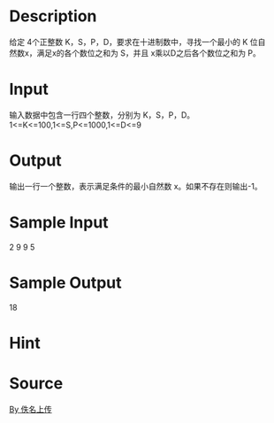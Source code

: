 
# Description

<div class="content"><p>给定 4个正整数 K，S，P，D，要求在十进制数中，寻找一个最小的 K 位自<br/>
然数x，满足x的各个数位之和为 S，并且 x乘以D之后各个数位之和为 P。</p></div>

# Input

<div class="content"><p>输入数据中包含一行四个整数，分别为 K，S，P，D。 <br/>
1&lt;=K&lt;=100,1&lt;=S,P&lt;=1000,1&lt;=D&lt;=9</p></div>

# Output

<div class="content"><p>输出一行一个整数，表示满足条件的最小自然数 x。如果不存在则输出-1。</p></div>

# Sample Input

<div class="content"><span class="sampledata">2 9 9 5</span></div>

# Sample Output

<div class="content"><span class="sampledata">18<br/>
</span></div>

# Hint

<div class="content"><p></p></div>

# Source

<div class="content"><p><a href="problemset.php?search=By 佚名上传">By 佚名上传</a></p></div>

